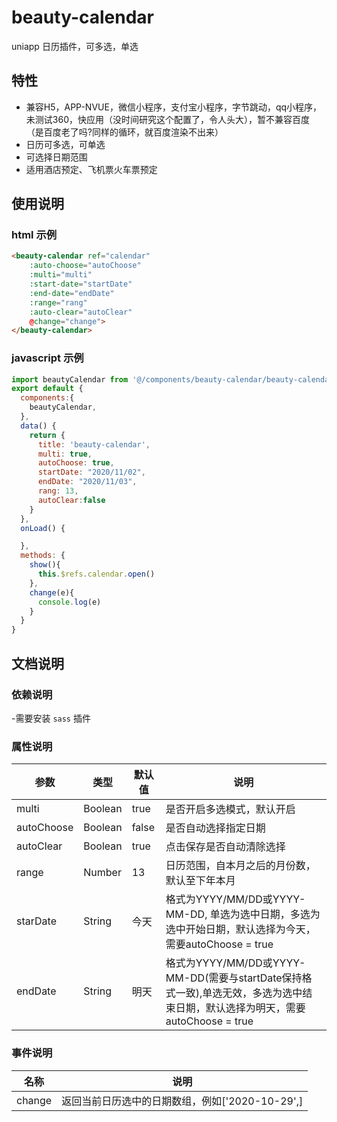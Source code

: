 # beauty-calendar
uniapp 日历插件，可多选，单选
## 特性
- 兼容H5，APP-NVUE，微信小程序，支付宝小程序，字节跳动，qq小程序，未测试360，快应用（没时间研究这个配置了，令人头大），暂不兼容百度（是百度老了吗?同样的循环，就百度渲染不出来）
- 日历可多选，可单选
- 可选择日期范围
- 适用酒店预定、飞机票火车票预定
## 使用说明
### html 示例
``` html
<beauty-calendar ref="calendar" 
    :auto-choose="autoChoose" 
    :multi="multi" 
    :start-date="startDate" 
    :end-date="endDate" 
    :range="rang" 
    :auto-clear="autoClear" 
    @change="change">
</beauty-calendar>
```
### javascript 示例
``` javascript
import beautyCalendar from '@/components/beauty-calendar/beauty-calendar.vue'
export default {
  components:{
    beautyCalendar,
  },
  data() {
    return {
      title: 'beauty-calendar',
      multi: true,
      autoChoose: true,
      startDate: "2020/11/02",
      endDate: "2020/11/03",
      rang: 13,
      autoClear:false
    }
  },
  onLoad() {

  },
  methods: {
    show(){
      this.$refs.calendar.open()
    },
    change(e){
      console.log(e)
    }
  }
}
```
## 文档说明
### 依赖说明
-需要安装 `sass` 插件
### 属性说明
| 参数 |  类型  | 默认值 | 说明 |
|------|--------|-------|------|
|multi| Boolean | true | 是否开启多选模式，默认开启|
|autoChoose|Boolean|false| 是否自动选择指定日期|
|autoClear|Boolean|true| 点击保存是否自动清除选择|
|range|Number|13|日历范围，自本月之后的月份数，默认至下年本月|
|starDate| String | 今天 | 格式为YYYY/MM/DD或YYYY-MM-DD, 单选为选中日期，多选为选中开始日期，默认选择为今天，需要autoChoose = true|
|endDate| String | 明天 | 格式为YYYY/MM/DD或YYYY-MM-DD(需要与startDate保持格式一致),单选无效，多选为选中结束日期，默认选择为明天，需要autoChoose = true |
### 事件说明
|名称|说明|
|----|----|
|change| 返回当前日历选中的日期数组，例如['2020-10-29',]|

